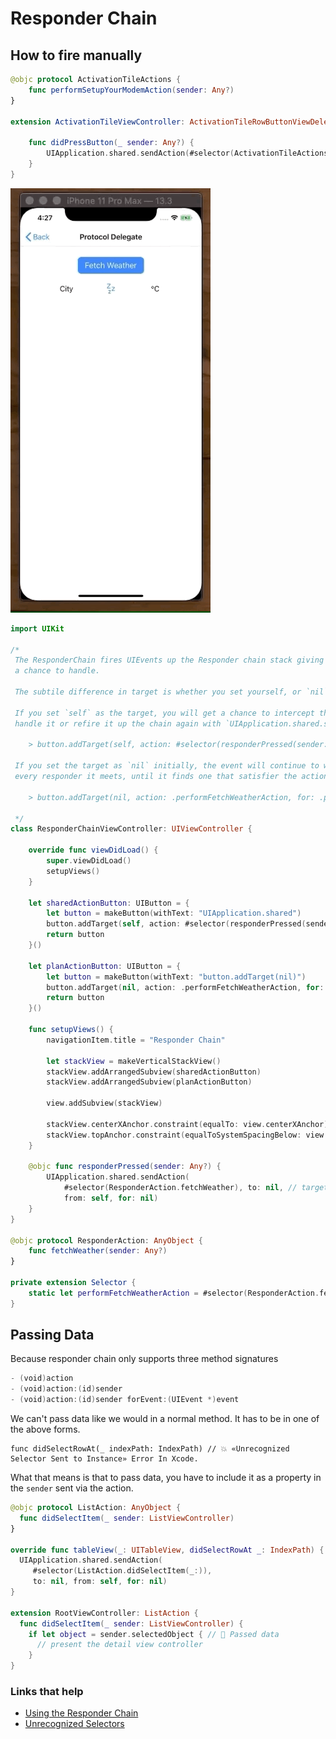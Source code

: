 # Responder Chain

## How to fire manually

```swift
@objc protocol ActivationTileActions {
    func performSetupYourModemAction(sender: Any?)
}

extension ActivationTileViewController: ActivationTileRowButtonViewDelegate {

    func didPressButton(_ sender: Any?) {
        UIApplication.shared.sendAction(#selector(ActivationTileActions.performSetupYourModemAction), to: nil, from: self, for: nil)
    }
}
```

![TableView](images/protocol-demo.gif)


```swift
import UIKit

/*
 The ResponderChain fires UIEvents up the Responder chain stack giving each UIResponder
 a chance to handle.

 The subtile difference in target is whether you set yourself, or `nil`.

 If you set `self` as the target, you will get a chance to intercept the responder chain call, and either
 handle it or refire it up the chain again with `UIApplication.shared.sendAction`.

    > button.addTarget(self, action: #selector(responderPressed(sender:)), for: .primaryActionTriggered)

 If you set the target as `nil` initially, the event will continue to walk up the chain, calling `next`, one
 every responder it meets, until it finds one that satisfier the action.

    > button.addTarget(nil, action: .performFetchWeatherAction, for: .primaryActionTriggered)

 */
class ResponderChainViewController: UIViewController {

    override func viewDidLoad() {
        super.viewDidLoad()
        setupViews()
    }

    let sharedActionButton: UIButton = {
        let button = makeButton(withText: "UIApplication.shared")
        button.addTarget(self, action: #selector(responderPressed(sender:)), for: .primaryActionTriggered)
        return button
    }()

    let planActionButton: UIButton = {
        let button = makeButton(withText: "button.addTarget(nil)")
        button.addTarget(nil, action: .performFetchWeatherAction, for: .primaryActionTriggered)
        return button
    }()

    func setupViews() {
        navigationItem.title = "Responder Chain"

        let stackView = makeVerticalStackView()
        stackView.addArrangedSubview(sharedActionButton)
        stackView.addArrangedSubview(planActionButton)

        view.addSubview(stackView)

        stackView.centerXAnchor.constraint(equalTo: view.centerXAnchor).isActive = true
        stackView.topAnchor.constraint(equalToSystemSpacingBelow: view.safeAreaLayoutGuide.topAnchor, multiplier: 3).isActive = true
    }

    @objc func responderPressed(sender: Any?) {
        UIApplication.shared.sendAction(
            #selector(ResponderAction.fetchWeather), to: nil, // target = nil
            from: self, for: nil)
    }
}

@objc protocol ResponderAction: AnyObject {
    func fetchWeather(sender: Any?)
}

private extension Selector {
    static let performFetchWeatherAction = #selector(ResponderAction.fetchWeather(sender:))
}
```

## Passing Data

Because responder chain only supports three method signatures

```swift
- (void)action
- (void)action:(id)sender
- (void)action:(id)sender forEvent:(UIEvent *)event
```

We can't pass data like we would in a normal method. It has to be in one of the above forms.

```
func didSelectRowAt(_ indexPath: IndexPath) // 💥 «Unrecognized Selector Sent to Instance» Error In Xcode.
```

What that means is that to pass data, you have to include it as a property in the `sender` sent via the action.

```swift
@objc protocol ListAction: AnyObject {
  func didSelectItem(_ sender: ListViewController)
}

override func tableView(_: UITableView, didSelectRowAt _: IndexPath) {
  UIApplication.shared.sendAction(
     #selector(ListAction.didSelectItem(_:)), 
     to: nil, from: self, for: nil)
}

extension RootViewController: ListAction {
  func didSelectItem(_ sender: ListViewController) {
    if let object = sender.selectedObject { // 🚀 Passed data
      // present the detail view controller
    }
}
```
 
### Links that help

- [Using the Responder Chain](https://useyourloaf.com/blog/using-the-responder-chain/)
- [Unrecognized Selectors](https://learnappmaking.com/unrecognized-selector-sent-to-instance-swift-development/)

